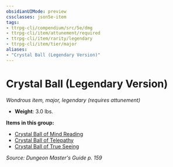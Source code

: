 ```yaml
---
obsidianUIMode: preview
cssclasses: json5e-item
tags:
- ttrpg-cli/compendium/src/5e/dmg
- ttrpg-cli/item/attunement/required
- ttrpg-cli/item/rarity/legendary
- ttrpg-cli/item/tier/major
aliases: 
- "Crystal Ball (Legendary Version)"
---
```

# Crystal Ball (Legendary Version)
*Wondrous item, major, legendary (requires attunement)*  


- **Weight**: 3.0 lbs.

**Items in this group:**

- [Crystal Ball of Mind Reading](/3-Mechanics/CLI/items/crystal-ball-of-mind-reading-xdmg.md)
- [Crystal Ball of Telepathy](/3-Mechanics/CLI/items/crystal-ball-of-telepathy-xdmg.md)
- [Crystal Ball of True Seeing](/3-Mechanics/CLI/items/crystal-ball-of-true-seeing-xdmg.md)

*Source: Dungeon Master's Guide p. 159*